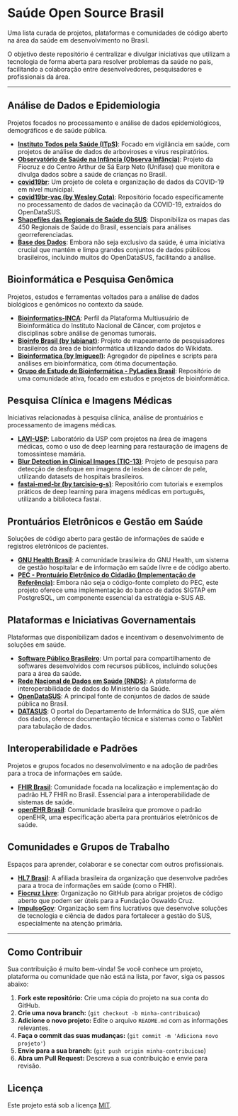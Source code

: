 # Saúde Open Source Brasil

Uma lista curada de projetos, plataformas e comunidades de código aberto na área da saúde em desenvolvimento no Brasil.

O objetivo deste repositório é centralizar e divulgar iniciativas que utilizam a tecnologia de forma aberta para resolver problemas da saúde no país, facilitando a colaboração entre desenvolvedores, pesquisadores e profissionais da área.

---

## Análise de Dados e Epidemiologia

Projetos focados no processamento e análise de dados epidemiológicos, demográficos e de saúde pública.

* **[Instituto Todos pela Saúde (ITpS)](https://github.com/InstitutoTodosPelaSaude)**: Focado em vigilância em saúde, com projetos de análise de dados de arboviroses e vírus respiratórios.
* **[Observatório de Saúde na Infância (Observa Infância)](https://github.com/fiocruz/observa-infancia)**: Projeto da Fiocruz e do Centro Arthur de Sá Earp Neto (Unifase) que monitora e divulga dados sobre a saúde de crianças no Brasil.
* **[covid19br](https://github.com/wcota/covid19br)**: Um projeto de coleta e organização de dados da COVID-19 em nível municipal.
* **[covid19br-vac (by Wesley Cota)](https://github.com/wcota/covid19br-vac)**: Repositório focado especificamente no processamento de dados de vacinação da COVID-19, extraídos do OpenDataSUS.
* **[Shapefiles das Regionais de Saúde do SUS](https://github.com/lansaviniec/shapefile_das_regionais_de_saude_sus)**: Disponibiliza os mapas das 450 Regionais de Saúde do Brasil, essenciais para análises georreferenciadas.
* **[Base dos Dados](https://github.com/basedosdados)**: Embora não seja exclusivo da saúde, é uma iniciativa crucial que mantém e limpa grandes conjuntos de dados públicos brasileiros, incluindo muitos do OpenDataSUS, facilitando a análise.

## Bioinformática e Pesquisa Genômica

Projetos, estudos e ferramentas voltados para a análise de dados biológicos e genômicos no contexto da saúde.

* **[Bioinformatics-INCA](https://github.com/bioinformatics-inca)**: Perfil da Plataforma Multiusuário de Bioinformática do Instituto Nacional de Câncer, com projetos e disciplinas sobre análise de genomas tumorais.
* **[Bioinfo Brasil (by lubianat)](https://github.com/lubianat/bioinfo_brasil)**: Projeto de mapeamento de pesquisadores brasileiros da área de bioinformática utilizando dados do Wikidata.
* **[Bioinformatica (by lmigueel)](https://github.com/lmigueel/Bioinformatica)**: Agregador de pipelines e scripts para análises em bioinformática, com ótima documentação.
* **[Grupo de Estudo de Bioinformática - PyLadies Brasil](https://github.com/pyladies-brazil/grupo-estudo-bioinformatica)**: Repositório de uma comunidade ativa, focado em estudos e projetos de bioinformática.

## Pesquisa Clínica e Imagens Médicas

Iniciativas relacionadas à pesquisa clínica, análise de prontuários e processamento de imagens médicas.

* **[LAVI-USP](https://github.com/LAVI-USP)**: Laboratório da USP com projetos na área de imagens médicas, como o uso de deep learning para restauração de imagens de tomossíntese mamária.
* **[Blur Detection in Clinical Images (TIC-13)](https://github.com/TIC-13/blur_detection)**: Projeto de pesquisa para detecção de desfoque em imagens de lesões de câncer de pele, utilizando datasets de hospitais brasileiros.
* **[fastai-med-br (by tarcisio-g-s)](https://github.com/tarcisio-g-s/fastai-med-br)**: Repositório com tutoriais e exemplos práticos de deep learning para imagens médicas em português, utilizando a biblioteca fastai.

## Prontuários Eletrônicos e Gestão em Saúde

Soluções de código aberto para gestão de informações de saúde e registros eletrônicos de pacientes.

* **[GNU Health Brasil](https://github.com/gnuhealth-br)**: A comunidade brasileira do GNU Health, um sistema de gestão hospitalar e de informação em saúde livre e de código aberto.
* **[PEC - Prontuário Eletrônico do Cidadão (Implementação de Referência)](https://github.com/portalsds/sigtap-postgresql)**: Embora não seja o código-fonte completo do PEC, este projeto oferece uma implementação do banco de dados SIGTAP em PostgreSQL, um componente essencial da estratégia e-SUS AB.

## Plataformas e Iniciativas Governamentais

Plataformas que disponibilizam dados e incentivam o desenvolvimento de soluções em saúde.

* **[Software Público Brasileiro](https://softwarepublico.gov.br/)**: Um portal para compartilhamento de softwares desenvolvidos com recursos públicos, incluindo soluções para a área da saúde.
* **[Rede Nacional de Dados em Saúde (RNDS)](https://www.gov.br/saude/pt-br/assuntos/rnds)**: A plataforma de interoperabilidade de dados do Ministério da Saúde.
* **[OpenDataSUS](https://opendatasus.saude.gov.br/)**: A principal fonte de conjuntos de dados de saúde pública no Brasil.
* **[DATASUS](https://datasus.saude.gov.br/)**: O portal do Departamento de Informática do SUS, que além dos dados, oferece documentação técnica e sistemas como o TabNet para tabulação de dados.

## Interoperabilidade e Padrões

Projetos e grupos focados no desenvolvimento e na adoção de padrões para a troca de informações em saúde.

* **[FHIR Brasil](https://github.com/FHIR-Brasil)**: Comunidade focada na localização e implementação do padrão HL7 FHIR no Brasil. Essencial para a interoperabilidade de sistemas de saúde.
* **[openEHR Brasil](https://openehr.org.br/)**: Comunidade brasileira que promove o padrão openEHR, uma especificação aberta para prontuários eletrônicos de saúde.

## Comunidades e Grupos de Trabalho

Espaços para aprender, colaborar e se conectar com outros profissionais.

* **[HL7 Brasil](https://hl7.org.br/)**: A afiliada brasileira da organização que desenvolve padrões para a troca de informações em saúde (como o FHIR).
* **[Fiocruz Livre](https://github.com/FiocruzLivre)**: Organização no GitHub para abrigar projetos de código aberto que podem ser úteis para a Fundação Oswaldo Cruz.
* **[ImpulsoGov](https://github.com/ImpulsoGov)**: Organização sem fins lucrativos que desenvolve soluções de tecnologia e ciência de dados para fortalecer a gestão do SUS, especialmente na atenção primária.

---

## Como Contribuir

Sua contribuição é muito bem-vinda! Se você conhece um projeto, plataforma ou comunidade que não está na lista, por favor, siga os passos abaixo:

1.  **Fork este repositório:** Crie uma cópia do projeto na sua conta do GitHub.
2.  **Crie uma nova branch:** (`git checkout -b minha-contribuicao`)
3.  **Adicione o novo projeto:** Edite o arquivo `README.md` com as informações relevantes.
4.  **Faça o commit das suas mudanças:** (`git commit -m 'Adiciona novo projeto'`)
5.  **Envie para a sua branch:** (`git push origin minha-contribuicao`)
6.  **Abra um Pull Request:** Descreva a sua contribuição e envie para revisão.

## Licença

Este projeto está sob a licença [MIT](LICENSE).
